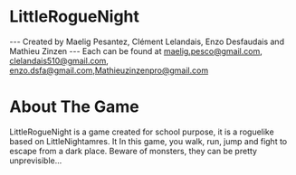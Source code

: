 # LittleRogueNight
--- Created by Maelig Pesantez, Clément Lelandais, Enzo Desfaudais and Mathieu Zinzen ---
Each can be found at maelig.pesco@gmail.com, clelandais510@gmail.com, enzo.dsfa@gmail.com,Mathieuzinzenpro@gmail.com

# About The Game
LittleRogueNight is a game created for school purpose, it is a roguelike based on LittleNightamres.
It
In this game, you walk, run, jump and fight to escape from a dark place. Beware of monsters, they can be pretty unprevisible...
